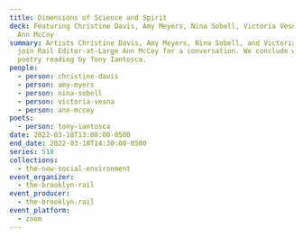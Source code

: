 ```yaml
---
title: Dimensions of Science and Spirit
deck: Featuring Christine Davis, Amy Meyers, Nina Sobell, Victoria Vesna, and
  Ann McCoy
summary: Artists Christine Davis, Amy Meyers, Nina Sobell, and Victoria Vesna
  join Rail Editor-at-Large Ann McCoy for a conversation. We conclude with a
  poetry reading by Tony Iantosca.
people:
  - person: christine-davis
  - person: amy-myers
  - person: nina-sobell
  - person: victoria-vesna
  - person: ann-mccoy
poets:
  - person: tony-iantosca
date: 2022-03-18T13:00:00-0500
end_date: 2022-03-18T14:30:00-0500
series: 518
collections:
  - the-new-social-environment
event_organizer:
  - the-brooklyn-rail
event_producer:
  - the-brooklyn-rail
event_platform:
  - zoom
---
```

